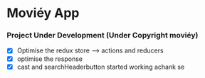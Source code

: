 # Moviéy App

### Project Under Development (Under Copyright moviéy)

- [X] Optimise the redux store --> actions and reducers
- [X] optimise the response
- [X] cast and searchHeaderbutton started working achank se

<!-- <table>
  <tr>
    <td>Home Screen</td>
     <td>Search Screen</td>
     <td>Profile Screen</td>
  </tr>
  <tr>
    <td><img src='screenshots/1.png' width='300'/></td>
    <td><img src='screenshots/2.png' width='300'/></td>
    <td><img src='screenshots/3.png' width='300'/></td>
  </tr>
 </table>
 
 <table>
  <tr>
    <td>Stories</td>
     <td>List of trending movies from the home screen</td>
     <td>Movie Details Screen</td>
  </tr>
  <tr>
    <td><img src="screenshots/4.png" width=300/></td>
    <td><img src="screenshots/5.png" width=300/></td>
    <td><img src="screenshots/6.png" width=300></td>
  </tr>
 </table> -->
